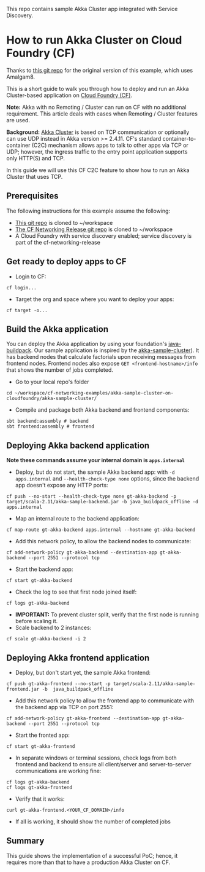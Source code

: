 This repo contains sample Akka Cluster app integrated with Service Discovery.

# How to run Akka Cluster on Cloud Foundry (CF)

Thanks to [this git repo](https://github.com/gtantachuco-pivotal/akka-sample-cluster-on-cloudfoundry) for the original version of this example, which uses Amalgam8.

This is a short guide to walk you through how to deploy and run an Akka Cluster-based application on [Cloud Foundry (CF)](https://cloudfoundry.org).

**Note:** Akka with no Remoting / Cluster can run on CF with no additional requirement. This article deals with cases when Remoting / Cluster features are used.

**Background:** [Akka Cluster](http://doc.akka.io/docs/akka/snapshot/scala/cluster-usage.html) is based on TCP communication or optionally can use UDP instead in Akka version >= 2.4.11.
CF's standard container-to-container (C2C) mechanism allows apps to talk to other apps via TCP or UDP; however, the ingress traffic to the entry point application supports only HTTP(S) and TCP.

In this guide we will use this CF C2C feature to show how to run an Akka Cluster that uses TCP.

## Prerequisites

The following instructions for this example assume the following:
- [This git repo](https://github.com/cloudfoundry/cf-networking-examples) is cloned to ~/workspace
- [The CF Networking Release git repo](https://github.com/cloudfoundry/cf-networking-release) is cloned to ~/workspace
- A Cloud Foundry with service discovery enabled; service discovery is part of the cf-networking-release

## Get ready to deploy apps to CF

- Login to CF:
```
cf login...
```
- Target the org and space where you want to deploy your apps:
```
cf target -o...
```

## Build the Akka application

You can deploy the Akka application by using your foundation's [java-buildpack](https://github.com/cloudfoundry/java-buildpack.git). Our sample application is inspired by the [akka-sample-cluster](https://github.com/akka/akka/tree/master/akka-samples/akka-sample-cluster-scala)).
It has backend nodes that calculate factorials upon receiving messages from frontend nodes. Frontend nodes also expose `GET <frontend-hostname>/info` that shows the number of jobs completed.

- Go to your local repo's folder
```
cd ~/workspace/cf-networking-examples/akka-sample-cluster-on-cloudfoundry/akka-sample-cluster/
```
- Compile and package both Akka backend and frontend components:
```
sbt backend:assembly # backend
sbt frontend:assembly # frontend
```

## Deploying Akka backend application

 **Note these commands assume your internal domain is `apps.internal`**

- Deploy, but do not start, the sample Akka backend app: with `-d apps.internal` and `--health-check-type none` options, since the backend app doesn't expose any HTTP ports:
```
cf push --no-start --health-check-type none gt-akka-backend -p target/scala-2.11/akka-sample-backend.jar -b java_buildpack_offline -d apps.internal
```
- Map an internal route to the backend application:
```
cf map-route gt-akka-backend apps.internal --hostname gt-akka-backend
```
- Add this network policy, to allow the backend nodes to communicate:
```
cf add-network-policy gt-akka-backend --destination-app gt-akka-backend --port 2551 --protocol tcp
```
- Start the backend app:
```
cf start gt-akka-backend
```
- Check the log to see that first node joined itself:
```
cf logs gt-akka-backend
```
- **IMPORTANT:** To prevent cluster split, verify that the first node is running before scaling it.
- Scale backend to 2 instances:
```
cf scale gt-akka-backend -i 2
```

## Deploying Akka frontend application

- Deploy, but don't start yet, the sample Akka frontend:
```
cf push gt-akka-frontend --no-start -p target/scala-2.11/akka-sample-frontend.jar -b  java_buildpack_offline
```
- Add this network policy to allow the frontend app to communicate with the backend app via TCP on port 2551:
```
cf add-network-policy gt-akka-frontend --destination-app gt-akka-backend --port 2551 --protocol tcp
```
- Start the fronted app:
```
cf start gt-akka-frontend
```
- In separate windows or terminal sessions, check logs from both frontend and backend to ensure all client/server and server-to-server communications are working fine:
```
cf logs gt-akka-backend
cf logs gt-akka-frontend
```
- Verify that it works:
```
curl gt-akka-frontend.<YOUR_CF_DOMAIN>/info
```
- If all is working, it should show the number of completed jobs

## Summary

This guide shows the implementation of a successful PoC; hence, it requires more than that to have a production Akka Cluster on CF.
